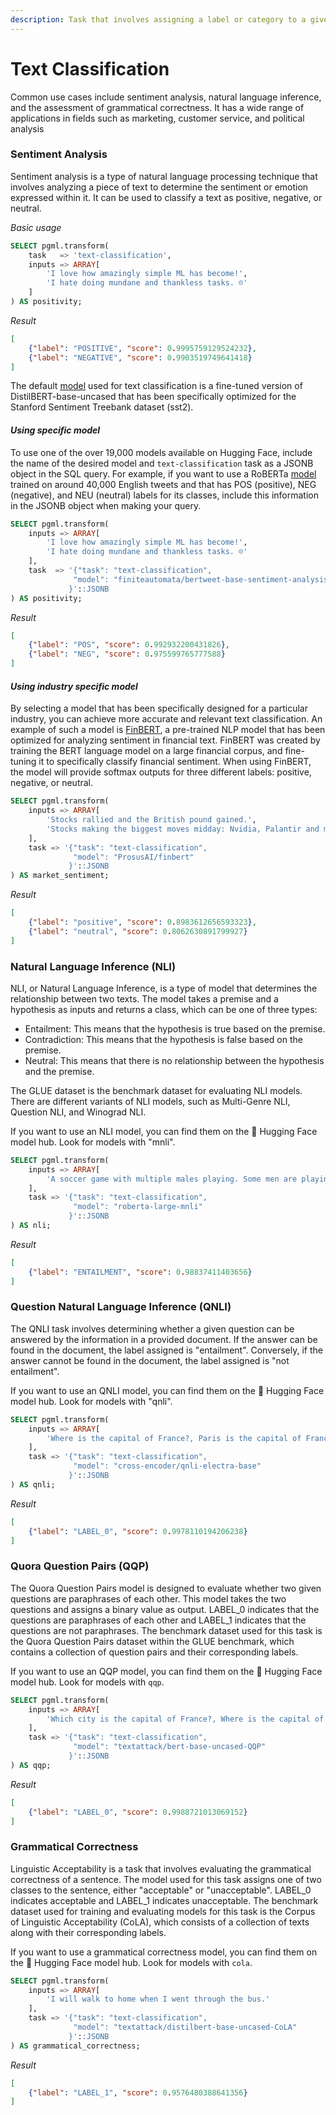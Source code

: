```yaml
---
description: Task that involves assigning a label or category to a given text.
---
```


# Text Classification

Common use cases include sentiment analysis, natural language inference, and the assessment of grammatical correctness. It has a wide range of applications in fields such as marketing, customer service, and political analysis

### Sentiment Analysis

Sentiment analysis is a type of natural language processing technique that involves analyzing a piece of text to determine the sentiment or emotion expressed within it. It can be used to classify a text as positive, negative, or neutral.

_Basic usage_

```sql
SELECT pgml.transform(
    task   => 'text-classification',
    inputs => ARRAY[
        'I love how amazingly simple ML has become!', 
        'I hate doing mundane and thankless tasks. ☹️'
    ]
) AS positivity;
```

_Result_

```json
[
    {"label": "POSITIVE", "score": 0.9995759129524232}, 
    {"label": "NEGATIVE", "score": 0.9903519749641418}
]
```

The default [model](https://huggingface.co/distilbert-base-uncased-finetuned-sst-2-english) used for text classification is a fine-tuned version of DistilBERT-base-uncased that has been specifically optimized for the Stanford Sentiment Treebank dataset (sst2).

#### _Using specific model_

To use one of the over 19,000 models available on Hugging Face, include the name of the desired model and `text-classification` task as a JSONB object in the SQL query. For example, if you want to use a RoBERTa [model](https://huggingface.co/models?pipeline\_tag=text-classification) trained on around 40,000 English tweets and that has POS (positive), NEG (negative), and NEU (neutral) labels for its classes, include this information in the JSONB object when making your query.

```sql
SELECT pgml.transform(
    inputs => ARRAY[
        'I love how amazingly simple ML has become!', 
        'I hate doing mundane and thankless tasks. ☹️'
    ],
    task  => '{"task": "text-classification", 
              "model": "finiteautomata/bertweet-base-sentiment-analysis"
             }'::JSONB
) AS positivity;
```

_Result_

```json
[
    {"label": "POS", "score": 0.992932200431826}, 
    {"label": "NEG", "score": 0.975599765777588}
]
```

#### _Using industry specific model_

By selecting a model that has been specifically designed for a particular industry, you can achieve more accurate and relevant text classification. An example of such a model is [FinBERT](https://huggingface.co/ProsusAI/finbert), a pre-trained NLP model that has been optimized for analyzing sentiment in financial text. FinBERT was created by training the BERT language model on a large financial corpus, and fine-tuning it to specifically classify financial sentiment. When using FinBERT, the model will provide softmax outputs for three different labels: positive, negative, or neutral.

```sql
SELECT pgml.transform(
    inputs => ARRAY[
        'Stocks rallied and the British pound gained.', 
        'Stocks making the biggest moves midday: Nvidia, Palantir and more'
    ],
    task => '{"task": "text-classification", 
              "model": "ProsusAI/finbert"
             }'::JSONB
) AS market_sentiment;
```

_Result_

```json
[
    {"label": "positive", "score": 0.8983612656593323}, 
    {"label": "neutral", "score": 0.8062630891799927}
]
```

### Natural Language Inference (NLI)

NLI, or Natural Language Inference, is a type of model that determines the relationship between two texts. The model takes a premise and a hypothesis as inputs and returns a class, which can be one of three types:

* Entailment: This means that the hypothesis is true based on the premise.
* Contradiction: This means that the hypothesis is false based on the premise.
* Neutral: This means that there is no relationship between the hypothesis and the premise.

The GLUE dataset is the benchmark dataset for evaluating NLI models. There are different variants of NLI models, such as Multi-Genre NLI, Question NLI, and Winograd NLI.

If you want to use an NLI model, you can find them on the :hugs: Hugging Face model hub. Look for models with "mnli".

```sql
SELECT pgml.transform(
    inputs => ARRAY[
        'A soccer game with multiple males playing. Some men are playing a sport.'
    ],
    task => '{"task": "text-classification", 
              "model": "roberta-large-mnli"
             }'::JSONB
) AS nli;
```

_Result_

```json
[
    {"label": "ENTAILMENT", "score": 0.98837411403656}
]
```

### Question Natural Language Inference (QNLI)

The QNLI task involves determining whether a given question can be answered by the information in a provided document. If the answer can be found in the document, the label assigned is "entailment". Conversely, if the answer cannot be found in the document, the label assigned is "not entailment".

If you want to use an QNLI model, you can find them on the :hugs: Hugging Face model hub. Look for models with "qnli".

```sql
SELECT pgml.transform(
    inputs => ARRAY[
        'Where is the capital of France?, Paris is the capital of France.'
    ],
    task => '{"task": "text-classification", 
              "model": "cross-encoder/qnli-electra-base"
             }'::JSONB
) AS qnli;
```

_Result_

```json
[
    {"label": "LABEL_0", "score": 0.9978110194206238}
]
```

### Quora Question Pairs (QQP)

The Quora Question Pairs model is designed to evaluate whether two given questions are paraphrases of each other. This model takes the two questions and assigns a binary value as output. LABEL\_0 indicates that the questions are paraphrases of each other and LABEL\_1 indicates that the questions are not paraphrases. The benchmark dataset used for this task is the Quora Question Pairs dataset within the GLUE benchmark, which contains a collection of question pairs and their corresponding labels.

If you want to use an QQP model, you can find them on the :hugs: Hugging Face model hub. Look for models with `qqp`.

```sql
SELECT pgml.transform(
    inputs => ARRAY[
        'Which city is the capital of France?, Where is the capital of France?'
    ],
    task => '{"task": "text-classification", 
              "model": "textattack/bert-base-uncased-QQP"
             }'::JSONB
) AS qqp;
```

_Result_

```json
[
    {"label": "LABEL_0", "score": 0.9988721013069152}
]
```

### Grammatical Correctness

Linguistic Acceptability is a task that involves evaluating the grammatical correctness of a sentence. The model used for this task assigns one of two classes to the sentence, either "acceptable" or "unacceptable". LABEL\_0 indicates acceptable and LABEL\_1 indicates unacceptable. The benchmark dataset used for training and evaluating models for this task is the Corpus of Linguistic Acceptability (CoLA), which consists of a collection of texts along with their corresponding labels.

If you want to use a grammatical correctness model, you can find them on the :hugs: Hugging Face model hub. Look for models with `cola`.

```sql
SELECT pgml.transform(
    inputs => ARRAY[
        'I will walk to home when I went through the bus.'
    ],
    task => '{"task": "text-classification", 
              "model": "textattack/distilbert-base-uncased-CoLA"
             }'::JSONB
) AS grammatical_correctness;
```

_Result_

```json
[
    {"label": "LABEL_1", "score": 0.9576480388641356}
]
```
